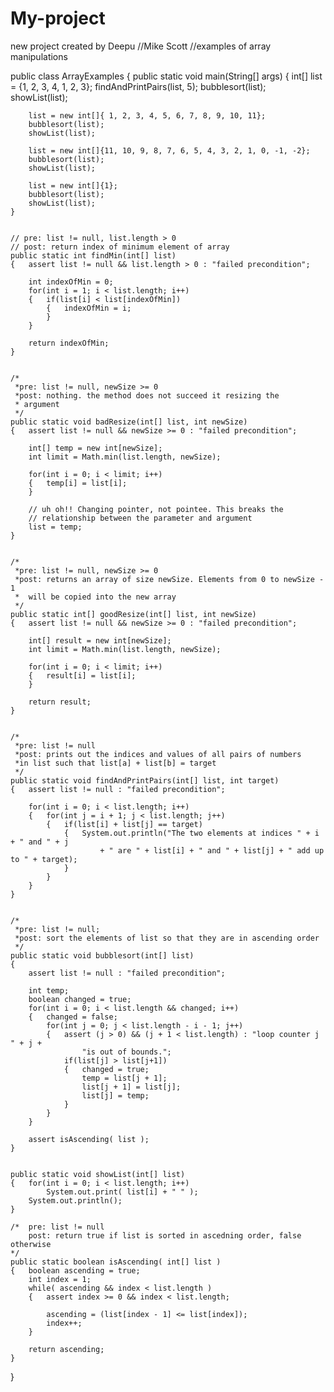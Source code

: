 # My-project
new project created by Deepu
//Mike Scott
//examples of array manipulations

public class ArrayExamples
{	public static void main(String[] args)
	{	int[] list = {1, 2, 3, 4, 1, 2, 3};
		findAndPrintPairs(list, 5);
		bubblesort(list);
		showList(list);

		list = new int[]{ 1, 2, 3, 4, 5, 6, 7, 8, 9, 10, 11};
		bubblesort(list);
		showList(list);

		list = new int[]{11, 10, 9, 8, 7, 6, 5, 4, 3, 2, 1, 0, -1, -2};
		bubblesort(list);
		showList(list);

		list = new int[]{1};
		bubblesort(list);
		showList(list);
	}


	// pre: list != null, list.length > 0
	// post: return index of minimum element of array
	public static int findMin(int[] list)
	{	assert list != null && list.length > 0 : "failed precondition";

		int indexOfMin = 0;
		for(int i = 1; i < list.length; i++)
		{	if(list[i] < list[indexOfMin])
			{	indexOfMin = i;
			}
		}

		return indexOfMin;
	}


	/*
	 *pre: list != null, newSize >= 0
	 *post: nothing. the method does not succeed it resizing the
	 * argument
	 */
	public static void badResize(int[] list, int newSize)
	{	assert list != null && newSize >= 0 : "failed precondition";

		int[] temp = new int[newSize];
		int limit = Math.min(list.length, newSize);

		for(int i = 0; i < limit; i++)
		{	temp[i] = list[i];
		}

		// uh oh!! Changing pointer, not pointee. This breaks the
		// relationship between the parameter and argument
		list = temp;
	}


	/*
	 *pre: list != null, newSize >= 0
	 *post: returns an array of size newSize. Elements from 0 to newSize - 1
	 *	will be copied into the new array
	 */
	public static int[] goodResize(int[] list, int newSize)
	{	assert list != null && newSize >= 0 : "failed precondition";

		int[] result = new int[newSize];
		int limit = Math.min(list.length, newSize);

		for(int i = 0; i < limit; i++)
		{	result[i] = list[i];
		}

		return result;
	}


	/*
	 *pre: list != null
	 *post: prints out the indices and values of all pairs of numbers
	 *in list such that list[a] + list[b] = target
	 */
	public static void findAndPrintPairs(int[] list, int target)
	{	assert list != null : "failed precondition";

		for(int i = 0; i < list.length; i++)
		{	for(int j = i + 1; j < list.length; j++)
			{	if(list[i] + list[j] == target)
				{	System.out.println("The two elements at indices " + i + " and " + j
						+ " are " + list[i] + " and " + list[j] + " add up to " + target);
				}
			}
		}
	}


	/*
	 *pre: list != null;
	 *post: sort the elements of list so that they are in ascending order
	 */
	public static void bubblesort(int[] list)
	{
		assert list != null : "failed precondition";

		int temp;
		boolean changed = true;
		for(int i = 0; i < list.length && changed; i++)
		{	changed = false;
			for(int j = 0; j < list.length - i - 1; j++)
			{	assert (j > 0) && (j + 1 < list.length) : "loop counter j " + j +
					"is out of bounds.";
				if(list[j] > list[j+1])
				{	changed = true;
					temp = list[j + 1];
					list[j + 1] = list[j];
					list[j] = temp;
				}
			}
		}

		assert isAscending( list );
	}


	public static void showList(int[] list)
	{	for(int i = 0; i < list.length; i++)
			System.out.print( list[i] + " " );
		System.out.println();
	}

	/* 	pre: list != null
		post: return true if list is sorted in ascedning order, false otherwise
	*/
	public static boolean isAscending( int[] list )
	{	boolean ascending = true;
		int index = 1;
		while( ascending && index < list.length )
		{	assert index >= 0 && index < list.length;

			ascending = (list[index - 1] <= list[index]);
			index++;
		}

		return ascending;
	}
}

